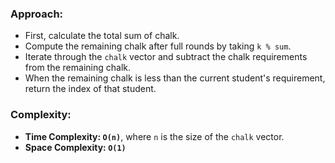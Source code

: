 ### Approach:
- First, calculate the total sum of chalk.
- Compute the remaining chalk after full rounds by taking `k % sum`.
- Iterate through the `chalk` vector and subtract the chalk requirements from the remaining chalk.
- When the remaining chalk is less than the current student's requirement, return the index of that student.
​
### Complexity:
- **Time Complexity: `O(n)`**, where `n` is the size of the `chalk` vector.
- **Space Complexity: `O(1)`**